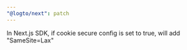 ```yaml
---
"@logto/next": patch
---
```


In Next.js SDK, if cookie secure config is set to true, will add "SameSite=Lax"
